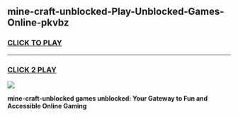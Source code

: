 
## mine-craft-unblocked-Play-Unblocked-Games-Online-pkvbz
<h3>
<a href="https://premium76.site?title=mine-craft-unblocked&ref=25A">CLICK TO PLAY</a></h3>
<hr>

<h3>
<a href="https://premium76.site?title=mine-craft-unblocked&ref=25A">CLICK 2 PLAY</a>
  
</h3>

<a href="https://premium76.site?title=mine-craft-unblocked&ref=25A"><img src="https://clearcache.store/games.png"></a>


**mine-craft-unblocked games unblocked: Your Gateway to Fun and Accessible Online Gaming**
